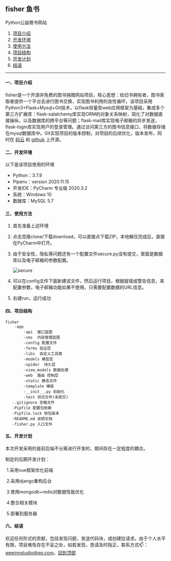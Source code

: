 ## fisher 鱼书

Python公益赠书网站 

1. [项目介绍](#一项目介绍)
2. [开发环境](#二开发环境)
3. [使用方法](#三使用方法)
4. [项目结构](#四项目结构)
5. [开发计划](#五开发计划)
6. [结语](#六结语)

---

#### 一、项目介绍

fisher是一个开源并免费的图书捐赠网站项目，核心思想：给旧书拥有者，图书索取者提供一个平台去进行图书交换，实现图书利用的良性循环。该项目采用Python3+Flask+Mysql+Git技术，以flask轻量型web应用框架为基础，集成多个第三方扩展库：flask-sqlalchemy库实现ORM的对象关系映射，简化了对数据直接操纵，以及数据库的跨平台等问题；flask-mail库实现电子邮箱的异步发送，flask-login库实现用户的登录管理。通过访问第三方的图书信息接口，将数据存储在mysql数据库中。Git实现项目的版本控制，对项目的后续优化，版本发布，同时在 [码云](https://gitee.com/weeinn/fisher) 和 [github](https://github.com/weeinn/fisher) 上开源。

#### 二、开发环境

以下是该项目使用的环境

* Python：3.7.9
* Pipenv：version 2020.11.15
* 开发IDE：PyCharm 专业版 2020.3.2
* 系统：Windows 10
* 数据库：MySQL 5.7

#### 三、使用方法

1. 首先准备上述环境

2. 点击克隆clone/下载download，可以直接点下载ZIP，本地解压完成后，直接在PyCharm中打开。

3. 由于安全性，隐私等问题还有一个配置文件secure.py没有提交，里面是数据库以及电子邮箱的参数配置。

   ![secure](https://images2.imgbox.com/57/29/PpSgwevg_o.png "配置文件")

4. 可以在config文件下面新建该文件，然后运行项目，根据报错或警告信息，来配置参数，电子邮箱功能如果不使用，只需要配置数据的URL信息。

5. 右键run，运行成功

#### 四、项目结构

```
fisher
	-app
        -api  接口蓝图
        -cms  内容管理蓝图
        -config 配置文件
        -forms 验证层
        -libs  自定义工具类
        -models 模型层
        -spider  持久层
        -view_models 数据处理
        -web  路由 控制层
        -static 静态文件
        -template 模板
        -__init__.py 初始化
        -test 测试文件(未提交)
   -.gitignore 忽略文件
   -Pipfile 配置包依赖
   -Pipfile.lock 锁包版本
   -README.md 说明文档
   -fisher.py 入口文件
```

#### 五、开发计划

本次开发采用的是前后端不分离进行开发的，期间存在一定程度的耦合。

制定的后期开发计划：

​		1.采用vue框架优化前端  

​		2.采用django重构后台 

​		3.使用mongodb+redis对数据性能优化

​		4.整合相关模块

​		5.部署到服务器

#### 六、结语

欢迎任何形式的贡献，包括发现问题，发送代码块，或创建拉请求。由于个人水平有限，项目难免存在不妥之处，如若发现，恳请及时指正，联系方式📫：weeinnstudio@qq.com。[回到顶部](#fisher-鱼书)

